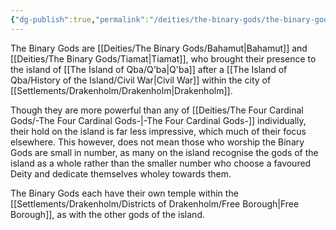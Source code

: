 ```yaml
---
{"dg-publish":true,"permalink":"/deities/the-binary-gods/the-binary-gods/"}
---
```


The Binary Gods are [[Deities/The Binary Gods/Bahamut\|Bahamut]] and [[Deities/The Binary Gods/Tiamat\|Tiamat]], who brought their presence to the island of [[The Island of Qba/Q'ba\|Q'ba]] after a [[The Island of Qba/History of the Island/Civil War\|Civil War]] within the city of [[Settlements/Drakenholm/Drakenholm\|Drakenholm]]. 

Though they are more powerful than any of [[Deities/The Four Cardinal Gods/-The Four Cardinal Gods-\|-The Four Cardinal Gods-]] individually, their hold on the island is far less impressive, which much of their focus elsewhere. This however, does not mean those who worship the Binary Gods are small in number, as many on the island recognise the gods of the island as a whole rather than the smaller number who choose a favoured Deity and dedicate themselves wholey towards them. 

The Binary Gods each have their own temple within the [[Settlements/Drakenholm/Districts of Drakenholm/Free Borough\|Free Borough]], as with the other gods of the island.